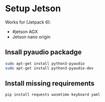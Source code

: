 # Setup Jetson

Works for (Jetpack 6):

- #jetson AGX
- Jetson nano origin

## Insall pyaudio packadge

```bash
sudo apt-get install python3-pyaudio
sudo apt-get install python3-pyaudio-dev
```

## Install missing requirements

```bash
pip install requests wasmtime keyboard yaml
```

